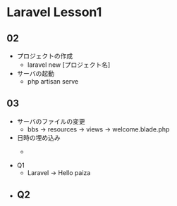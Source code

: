 # Laravel Lesson1
## 02
- プロジェクトの作成
  - laravel new [プロジェクト名]
- サーバの起動
  - php artisan serve

## 03
- サーバのファイルの変更
  - bbs -> resources -> views -> welcome.blade.php
- 日時の埋め込み
  - <p><?= date('Y/m/d H:i:s') ?></p>
- Q1
  - Laravel -> Hello paiza
- Q2
  - 
